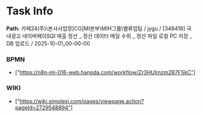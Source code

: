 # Task Info

**Path:** 카페24(주)\본사사업장\[CG]MI본부\MIH그룹\밸류업팀 / jygu / [348418] 국내광고 네이버페이SQI 매출 정산 _ 정산 데이터 메일 수취 _ 정산 파일 로컬 PC 저장 _ DB 업로드 / 2025-10-01_00-00-00

### BPMN
- ["https://n8n-mi-016-web.hanpda.com/workflow/Zr3HUImzm2B7FSkC"]

### WIKI
- ["https://wiki.simplexi.com/pages/viewpage.action?pageId=2729548894"]

